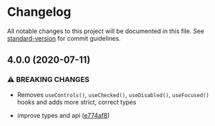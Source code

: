 # Changelog

All notable changes to this project will be documented in this file. See [standard-version](https://github.com/conventional-changelog/standard-version) for commit guidelines.

## 4.0.0 (2020-07-11)


### ⚠ BREAKING CHANGES

* Removes `useControls()`, `useChecked()`, `useDisabled()`, `useFocused()` hooks and
adds more strict, correct types

* improve types and api ([e774af8](https://github.com/accessible-ui/radio/commit/e774af89d15c94146f404171175337fb304c42f8))

